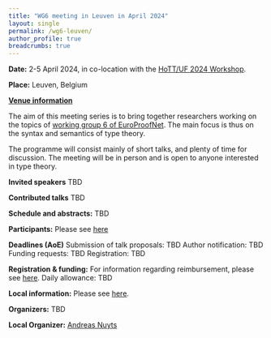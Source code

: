 ```yaml
---
title: "WG6 meeting in Leuven in April 2024"
layout: single
permalink: /wg6-leuven/
author_profile: true
breadcrumbs: true
---
```


**Date:** 2-5 April 2024, in co-location with the [HoTT/UF 2024 Workshop](https://hott-uf.github.io/2024/).

**Place:** Leuven, Belgium

**[Venue information](https://anuyts.github.io/2024/venue.html)**

The aim of this meeting series is to bring together researchers working on the topics of [working group 6 of EuroProofNet](https://europroofnet.github.io/wg6/). The main focus is thus on the syntax and semantics of type theory.

The programme will consist mainly of short talks, and plenty of time for discussion. The meeting will be in person and is open to anyone interested in type theory.


**Invited speakers**
TBD

**Contributed talks**
TBD

**Schedule and abstracts:**
TBD

**Participants:** Please see [here](participants)

**Deadlines (AoE)**
Submission of talk proposals: TBD
Author notification: TBD
Funding requests: TBD
Registration: TBD

**Registration & funding:**
For information regarding reimbursement, please see [here](../reimbursement-rules).
Daily allowance: TBD

**Local information:** Please see [here](https://anuyts.github.io/2024/venue.html).

**Organizers:** TBD

**Local Organizer:** [Andreas Nuyts](https://anuyts.github.io/)
